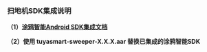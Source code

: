 ### 扫地机SDK集成说明
**（1）[涂鸦智能Android SDK集成文档]( https://github.com/TuyaInc/tuyasmart_home_android_sdk/blob/master/README-zh.md)**

**（2）使用 tuyasmart-sweeper-X.X.X.aar 替换已集成的涂鸦智能SDK**


